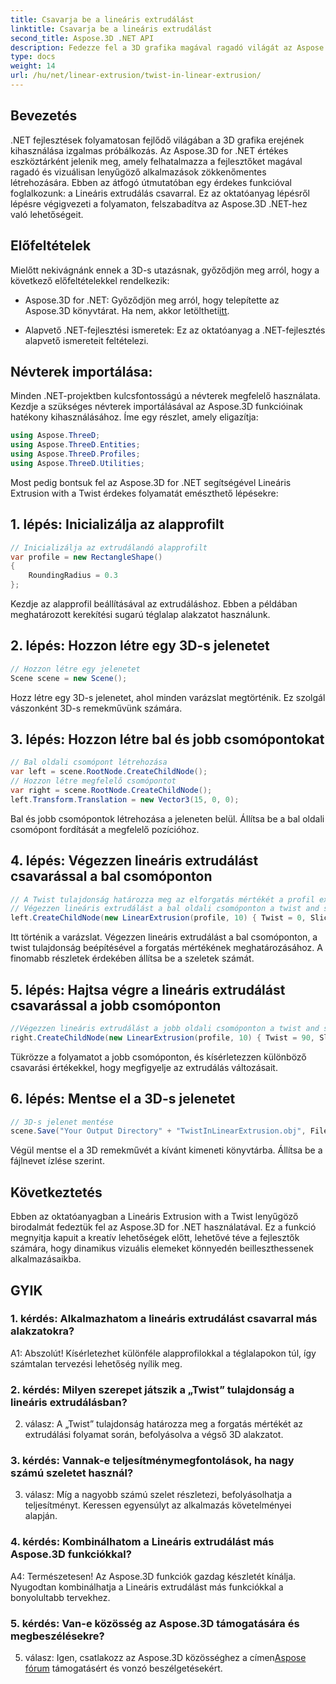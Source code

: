 ```yaml
---
title: Csavarja be a lineáris extrudálást
linktitle: Csavarja be a lineáris extrudálást
second_title: Aspose.3D .NET API
description: Fedezze fel a 3D grafika magával ragadó világát az Aspose.3D for .NET segítségével. Ismerje meg lépésről lépésre a lineáris extrudálást csavarral.
type: docs
weight: 14
url: /hu/net/linear-extrusion/twist-in-linear-extrusion/
---
```

## Bevezetés

.NET fejlesztések folyamatosan fejlődő világában a 3D grafika erejének kihasználása izgalmas próbálkozás. Az Aspose.3D for .NET értékes eszköztárként jelenik meg, amely felhatalmazza a fejlesztőket magával ragadó és vizuálisan lenyűgöző alkalmazások zökkenőmentes létrehozására. Ebben az átfogó útmutatóban egy érdekes funkcióval foglalkozunk: a Lineáris extrudálás csavarral. Ez az oktatóanyag lépésről lépésre végigvezeti a folyamaton, felszabadítva az Aspose.3D .NET-hez való lehetőségeit.

## Előfeltételek

Mielőtt nekivágnánk ennek a 3D-s utazásnak, győződjön meg arról, hogy a következő előfeltételekkel rendelkezik:

-  Aspose.3D for .NET: Győződjön meg arról, hogy telepítette az Aspose.3D könyvtárat. Ha nem, akkor letöltheti[itt](https://releases.aspose.com/3d/net/).

- Alapvető .NET-fejlesztési ismeretek: Ez az oktatóanyag a .NET-fejlesztés alapvető ismereteit feltételezi.

## Névterek importálása:

Minden .NET-projektben kulcsfontosságú a névterek megfelelő használata. Kezdje a szükséges névterek importálásával az Aspose.3D funkcióinak hatékony kihasználásához. Íme egy részlet, amely eligazítja:

```csharp
using Aspose.ThreeD;
using Aspose.ThreeD.Entities;
using Aspose.ThreeD.Profiles;
using Aspose.ThreeD.Utilities;
```

Most pedig bontsuk fel az Aspose.3D for .NET segítségével Lineáris Extrusion with a Twist érdekes folyamatát emészthető lépésekre:

## 1. lépés: Inicializálja az alapprofilt

```csharp
// Inicializálja az extrudálandó alapprofilt
var profile = new RectangleShape()
{
    RoundingRadius = 0.3
};
```

Kezdje az alapprofil beállításával az extrudáláshoz. Ebben a példában meghatározott kerekítési sugarú téglalap alakzatot használunk.

## 2. lépés: Hozzon létre egy 3D-s jelenetet

```csharp
// Hozzon létre egy jelenetet
Scene scene = new Scene();
```

Hozz létre egy 3D-s jelenetet, ahol minden varázslat megtörténik. Ez szolgál vászonként 3D-s remekművünk számára.

## 3. lépés: Hozzon létre bal és jobb csomópontokat

```csharp
// Bal oldali csomópont létrehozása
var left = scene.RootNode.CreateChildNode();
// Hozzon létre megfelelő csomópontot
var right = scene.RootNode.CreateChildNode();
left.Transform.Translation = new Vector3(15, 0, 0);
```

Bal és jobb csomópontok létrehozása a jeleneten belül. Állítsa be a bal oldali csomópont fordítását a megfelelő pozícióhoz.

## 4. lépés: Végezzen lineáris extrudálást csavarással a bal csomóponton

```csharp
// A Twist tulajdonság határozza meg az elforgatás mértékét a profil extrudálása közben
// Végezzen lineáris extrudálást a bal oldali csomóponton a twist and slices tulajdonság használatával
left.CreateChildNode(new LinearExtrusion(profile, 10) { Twist = 0, Slices = 100 });
```

Itt történik a varázslat. Végezzen lineáris extrudálást a bal csomóponton, a twist tulajdonság beépítésével a forgatás mértékének meghatározásához. A finomabb részletek érdekében állítsa be a szeletek számát.

## 5. lépés: Hajtsa végre a lineáris extrudálást csavarással a jobb csomóponton

```csharp
//Végezzen lineáris extrudálást a jobb oldali csomóponton a twist and slices tulajdonság használatával
right.CreateChildNode(new LinearExtrusion(profile, 10) { Twist = 90, Slices = 100 });
```

Tükrözze a folyamatot a jobb csomóponton, és kísérletezzen különböző csavarási értékekkel, hogy megfigyelje az extrudálás változásait.

## 6. lépés: Mentse el a 3D-s jelenetet

```csharp
// 3D-s jelenet mentése
scene.Save("Your Output Directory" + "TwistInLinearExtrusion.obj", FileFormat.WavefrontOBJ);
```

Végül mentse el a 3D remekművét a kívánt kimeneti könyvtárba. Állítsa be a fájlnevet ízlése szerint.

## Következtetés

Ebben az oktatóanyagban a Lineáris Extrusion with a Twist lenyűgöző birodalmát fedeztük fel az Aspose.3D for .NET használatával. Ez a funkció megnyitja kapuit a kreatív lehetőségek előtt, lehetővé téve a fejlesztők számára, hogy dinamikus vizuális elemeket könnyedén beilleszthessenek alkalmazásaikba.

## GYIK

### 1. kérdés: Alkalmazhatom a lineáris extrudálást csavarral más alakzatokra?

A1: Abszolút! Kísérletezhet különféle alapprofilokkal a téglalapokon túl, így számtalan tervezési lehetőség nyílik meg.

### 2. kérdés: Milyen szerepet játszik a „Twist” tulajdonság a lineáris extrudálásban?

2. válasz: A „Twist” tulajdonság határozza meg a forgatás mértékét az extrudálási folyamat során, befolyásolva a végső 3D alakzatot.

### 3. kérdés: Vannak-e teljesítménymegfontolások, ha nagy számú szeletet használ?

3. válasz: Míg a nagyobb számú szelet részletezi, befolyásolhatja a teljesítményt. Keressen egyensúlyt az alkalmazás követelményei alapján.

### 4. kérdés: Kombinálhatom a Lineáris extrudálást más Aspose.3D funkciókkal?

A4: Természetesen! Az Aspose.3D funkciók gazdag készletét kínálja. Nyugodtan kombinálhatja a Lineáris extrudálást más funkciókkal a bonyolultabb tervekhez.

### 5. kérdés: Van-e közösség az Aspose.3D támogatására és megbeszélésekre?

 5. válasz: Igen, csatlakozz az Aspose.3D közösséghez a címen[Aspose fórum](https://forum.aspose.com/c/3d/18) támogatásért és vonzó beszélgetésekért.